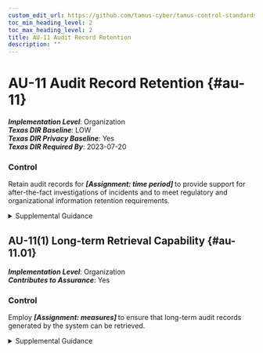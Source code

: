 ```yaml
---
custom_edit_url: https://github.com/tamus-cyber/tamus-control-standards/tree/main/content/tamus.edu/TAMUS_profile.yaml
toc_min_heading_level: 2
toc_max_heading_level: 2
title: AU-11 Audit Record Retention
description: ""
---
```


# AU-11 Audit Record Retention {#au-11}

_**Implementation Level**_: Organization\
_**Texas DIR Baseline**_: LOW\
_**Texas DIR Privacy Baseline**_: Yes\
_**Texas DIR Required By**_: 2023-07-20

### Control

Retain audit records for <strong title="au-11_odp"> <em>[Assignment: time period]</em> </strong> to provide support for after-the-fact investigations of incidents and to meet regulatory and organizational information retention requirements.


<details><summary>Supplemental Guidance</summary>Organizations retain audit records until it is determined that the records are no longer needed for administrative, legal, audit, or other operational purposes. This includes the retention and availability of audit records relative to Freedom of Information Act (FOIA) requests, subpoenas, and law enforcement actions. Organizations develop standard categories of audit records relative to such types of actions and standard response processes for each type of action. The National Archives and Records Administration (NARA) General Records Schedules provide federal policy on records retention.</details>


## AU-11(1) Long-term Retrieval Capability {#au-11.01}

_**Implementation Level**_: Organization\
_**Contributes to Assurance**_: Yes

### Control

Employ <strong title="au-11.01_odp"> <em>[Assignment: measures]</em> </strong> to ensure that long-term audit records generated by the system can be retrieved.


<details><summary>Supplemental Guidance</summary>Organizations need to access and read audit records requiring long-term storage (on the order of years). Measures employed to help facilitate the retrieval of audit records include converting records to newer formats, retaining equipment capable of reading the records, and retaining the necessary documentation to help personnel understand how to interpret the records.</details>
